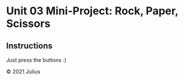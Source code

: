 # Unit 03 Mini-Project: Rock, Paper, Scissors


## Instructions

Just press the buttons :)


© 2021 Julius